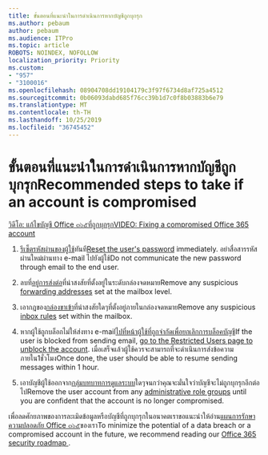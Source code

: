 ```yaml
---
title: ขั้นตอนที่แนะนำในการดำเนินการหากบัญชีถูกบุกรุก
ms.author: pebaum
author: pebaum
ms.audience: ITPro
ms.topic: article
ROBOTS: NOINDEX, NOFOLLOW
localization_priority: Priority
ms.custom:
- "957"
- "3100016"
ms.openlocfilehash: 08904708dd19104179c3f97f6734d8af725a4512
ms.sourcegitcommit: 0b06093dabd685f76cc39b1d7c0f8b03883b6e79
ms.translationtype: MT
ms.contentlocale: th-TH
ms.lasthandoff: 10/25/2019
ms.locfileid: "36745452"
---
```

# <a name="recommended-steps-to-take-if-an-account-is-compromised"></a><span data-ttu-id="2d88b-102">ขั้นตอนที่แนะนำในการดำเนินการหากบัญชีถูกบุกรุก</span><span class="sxs-lookup"><span data-stu-id="2d88b-102">Recommended steps to take if an account is compromised</span></span>

[<span data-ttu-id="2d88b-103">วิดีโอ: แก้ไขบัญชี Office ๓๖๕ที่ถูกบุกรุก</span><span class="sxs-lookup"><span data-stu-id="2d88b-103">VIDEO: Fixing a compromised Office 365 account</span></span>](https://www.microsoft.com/videoplayer/embed/RE2jvOb?pid=ocpVideo0-innerdiv-oneplayer&amp;postJsllMsg=true&amp;maskLevel=20&amp;autoplay=true)
  
1. <span data-ttu-id="2d88b-104">[รีเซ็ตรหัสผ่านของผู้ใช้](https://docs.microsoft.com/office365/admin/add-users/reset-passwords)ทันที</span><span class="sxs-lookup"><span data-stu-id="2d88b-104">[Reset the user's password](https://docs.microsoft.com/office365/admin/add-users/reset-passwords) immediately.</span></span> <span data-ttu-id="2d88b-105">อย่าสื่อสารรหัสผ่านใหม่ผ่านทาง e-mail ไปยังผู้ใช้</span><span class="sxs-lookup"><span data-stu-id="2d88b-105">Do not communicate the new password through email to the end user.</span></span>

2. <span data-ttu-id="2d88b-106">ลบที่[อยู่การส่งต่อ](https://docs.microsoft.com/office365/admin/email/configure-email-forwarding)ที่น่าสงสัยที่ตั้งอยู่ในระดับกล่องจดหมาย</span><span class="sxs-lookup"><span data-stu-id="2d88b-106">Remove any suspicious [forwarding addresses](https://docs.microsoft.com/office365/admin/email/configure-email-forwarding) set at the mailbox level.</span></span>

3. <span data-ttu-id="2d88b-107">เอากฎของ[กล่องขาเข้า](https://support.office.com/article/1433E3A0-7FB0-4999-B536-50E05CB67FED)ที่น่าสงสัยใดๆที่ตั้งอยู่ภายในกล่องจดหมาย</span><span class="sxs-lookup"><span data-stu-id="2d88b-107">Remove any suspicious [inbox rules](https://support.office.com/article/1433E3A0-7FB0-4999-B536-50E05CB67FED) set within the mailbox.</span></span>

4. <span data-ttu-id="2d88b-108">หากผู้ใช้ถูกบล็อกไม่ให้ส่งทาง e-mail[ไปที่หน้าผู้ใช้ที่ถูกจำกัดเพื่อยกเลิกการบล็อคบัญชี](https://protection.office.com/?hash=/restrictedusers)</span><span class="sxs-lookup"><span data-stu-id="2d88b-108">If the user is blocked from sending email, [go to the Restricted Users page to unblock the account](https://protection.office.com/?hash=/restrictedusers).</span></span> <span data-ttu-id="2d88b-109">เมื่อเสร็จแล้วผู้ใช้ควรจะสามารถที่จะดำเนินการส่งข้อความภายใน1ชั่วโมง</span><span class="sxs-lookup"><span data-stu-id="2d88b-109">Once done, the user should be able to resume sending messages within 1 hour.</span></span>

5. <span data-ttu-id="2d88b-110">เอาบัญชีผู้ใช้ออกจาก[กลุ่มบทบาทการดูแลระบบ](https://docs.microsoft.com//office365/admin/add-users/assign-admin-roles)ใดๆจนกว่าคุณจะมั่นใจว่าบัญชีจะไม่ถูกบุกรุกอีกต่อไป</span><span class="sxs-lookup"><span data-stu-id="2d88b-110">Remove the user account from any [administrative role groups](https://docs.microsoft.com//office365/admin/add-users/assign-admin-roles) until you are confident that the account is no longer compromised.</span></span>

<span data-ttu-id="2d88b-111">เพื่อลดศักยภาพของการละเมิดข้อมูลหรือบัญชีที่ถูกบุกรุกในอนาคตเราขอแนะนำให้อ่าน[แผนการรักษาความปลอดภัย Office ๓๖๕](https://docs.microsoft.com//office365/securitycompliance/security-roadmap)ของเรา</span><span class="sxs-lookup"><span data-stu-id="2d88b-111">To minimize the potential of a data breach or a compromised account in the future, we recommend reading our [Office 365 security roadmap ](https://docs.microsoft.com//office365/securitycompliance/security-roadmap).</span></span>
  